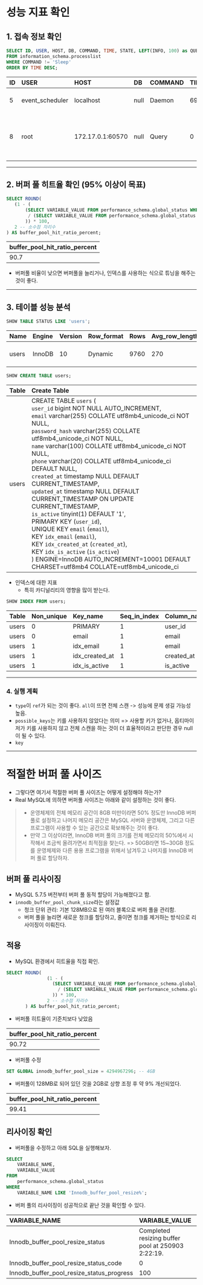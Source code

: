 # 성능 지표 확인

## 1. 접속 정보 확인

```sql
SELECT ID, USER, HOST, DB, COMMAND, TIME, STATE, LEFT(INFO, 100) as QUERY_SNIPPET 
FROM information_schema.processlist
WHERE COMMAND != 'Sleep'
ORDER BY TIME DESC;
```

| ID | USER            | HOST             | DB | COMMAND | TIME | STATE                  | QUERY_SNIPPET                                                                                       |
| :--- |:----------------|:-----------------| :--- |:--------|:-----|:-----------------------|:----------------------------------------------------------------------------------------------------|
| 5 | event_scheduler | localhost        | null | Daemon  | 693  | Waiting on empty queue | null                                                                                                |
| 8 | root            | 172.17.0.1:60570 | null | Query   | 0    | executing              | /* ApplicationName=DataGrip 2025.1.3 */ SELECT ID, USER, HOST, DB, COMMAND, TIME, STATE, LEFT(INFO, |

---

## 2. 버퍼 풀 히트율 확인 (95% 이상이 목표)

```sql
SELECT ROUND(
   (1 - (
       (SELECT VARIABLE_VALUE FROM performance_schema.global_status WHERE VARIABLE_NAME = 'Innodb_buffer_pool_reads') -- 버퍼풀에 데이터가 없어 디스크에서 직접 읽은 수
        / (SELECT VARIABLE_VALUE FROM performance_schema.global_status WHERE VARIABLE_NAME = 'Innodb_buffer_pool_read_requests') -- 전체 요청 수 (디스크 + 버퍼풀)
       )) * 100, 
   2 -- 소수점 자리수
) AS buffer_pool_hit_ratio_percent;
```
| buffer_pool_hit_ratio_percent |
|:------------------------------|
| 90.7                          |

- 버퍼풀 비율이 낮으면 버퍼풀을 늘리거나, 인덱스를 사용하는 식으로 튜닝을 해주는 것이 좋다.

----

## 3. 테이블 성능 분석

```sql
SHOW TABLE STATUS LIKE 'users';
```

| Name | Engine | Version | Row_format | Rows | Avg_row_length | Data_length | Max_data_length | Index_length | Data_free | Auto_increment | Create_time | Update_time | Check_time | Collation | Checksum | Create_options | Comment |
| :--- | :--- | :--- | :--- | :--- | :--- | :--- | :--- | :--- | :--- | :--- | :--- | :--- | :--- | :--- | :--- | :--- | :--- |
| users | InnoDB | 10 | Dynamic | 9760 | 270 | 2637824 | 0 | 1425408 | 0 | 10000 | 2025-09-01 11:28:01 | null | null | utf8mb4_unicode_ci | null |  |  |


```sql
SHOW CREATE TABLE users;
```

| Table | Create Table |
| :--- | :--- |
| users | CREATE TABLE `users` (<br/>  `user_id` bigint NOT NULL AUTO_INCREMENT,<br/>  `email` varchar(255) COLLATE utf8mb4_unicode_ci NOT NULL,<br/>  `password_hash` varchar(255) COLLATE utf8mb4_unicode_ci NOT NULL,<br/>  `name` varchar(100) COLLATE utf8mb4_unicode_ci NOT NULL,<br/>  `phone` varchar(20) COLLATE utf8mb4_unicode_ci DEFAULT NULL,<br/>  `created_at` timestamp NULL DEFAULT CURRENT_TIMESTAMP,<br/>  `updated_at` timestamp NULL DEFAULT CURRENT_TIMESTAMP ON UPDATE CURRENT_TIMESTAMP,<br/>  `is_active` tinyint(1) DEFAULT '1',<br/>  PRIMARY KEY (`user_id`),<br/>  UNIQUE KEY `email` (`email`),<br/>  KEY `idx_email` (`email`),<br/>  KEY `idx_created_at` (`created_at`),<br/>  KEY `idx_is_active` (`is_active`)<br/>) ENGINE=InnoDB AUTO_INCREMENT=10001 DEFAULT CHARSET=utf8mb4 COLLATE=utf8mb4_unicode_ci |

- 인덱스에 대한 지표
  - 특히 카디널리티의 영향을 많이 받는다.

```sql
SHOW INDEX FROM users;
```

| Table | Non_unique | Key_name       | Seq_in_index | Column_name | Collation | Cardinality | Sub_part | Packed | Null | Index_type | Comment | Index_comment | Visible | Expression |
|:------| :--- |:---------------| :--- |:------------| :--- |:------------| :--- | :--- |:-----| :--- | :--- | :--- | :--- | :--- |
| users | 0 | PRIMARY        | 1 | user_id     | A | 9760        | null | null |      | BTREE |  |  | YES | null |
| users | 0 | email          | 1 | email       | A | 9760        | null | null |      | BTREE |  |  | YES | null |
| users | 1 | idx_email      | 1 | email       | A | 9760        | null | null |      | BTREE |  |  | YES | null |
| users | 1 | idx_created_at | 1 | created_at  | A | 11          | null | null | YES  | BTREE |  |  | YES | null |
| users | 1 | idx_is_active  | 1 | is_active   | A | 2           | null | null | YES  | BTREE |  |  | YES | null |

---

### 4. 실행 계획

- `type`이 `ref`가 되는 것이 좋다. `all`이 뜨면 전체 스캔 -> 성능에 문제 생길 가능성 높음.
- `possible_keys`는 키를 사용하지 않았다는 의미 => 사용할 키가 없거나, 옵티마이저가 키를 사용하지 않고 전체 스캔을 하는 것이 더 효율적이라고 판단한 경우 null이 될 수 있다.
- `key`

---

# 적절한 버퍼 풀 사이즈

- 그렇다면 여기서 적절한 버퍼 풀 사이즈는 어떻게 설정해야 하는가?
- Real MySQL에 의하면 버퍼풀 사이즈는 아래와 같이 설정하는 것이 좋다.

> - 운영체제의 전체 메모리 공간이 8GB 미만이라면 50% 정도만 InnoDB 버퍼 풀로 설정하고 나머지 메모리 공간은 MySQL 서버와 운영체제, 그리고 다른 프로그램이 사용할 수 있는 공간으로 확보해주는 것이 좋다.
> - 만약 그 이상이라면, InnoDB 버퍼 풀의 크기를 전체 메모리의 50%에서 시작해서 조금씩 올려가면서 최적점을 찾는다. => 50GB라면 15~30GB 정도를 운영체제와 다른 용용 프로그램을 위해서 남겨두고 나머지를 InnoDB 버퍼 풀로 할당하자.

## 버퍼 풀 리사이징

- MySQL 5.7.5 버전부터 버퍼 풀 동적 할당이 가능해졌다고 함.
- `innodb_buffer_pool_chunk_size`라는 설정값
  - 청크 단위 관리: 기본 128MB으로 된 여러 블록으로 버퍼 풀을 관리함.
  - 버퍼 풀을 늘리면 새로운 청크를 할당하고, 줄이면 청크를 제거하는 방식으로 리사이징이 이뤄진다.

## 적용

- MySQL 환경에서 히트율을 직접 확인.

```sql
SELECT ROUND(
               (1 - (
                 (SELECT VARIABLE_VALUE FROM performance_schema.global_status WHERE VARIABLE_NAME = 'Innodb_buffer_pool_reads') -- 버퍼풀에 데이터가 없어 디스크에서 직접 읽은 수
                   / (SELECT VARIABLE_VALUE FROM performance_schema.global_status WHERE VARIABLE_NAME = 'Innodb_buffer_pool_read_requests') -- 전체 요청 수 (디스크 + 버퍼풀)
                 )) * 100,
               2 -- 소수점 자리수
       ) AS buffer_pool_hit_ratio_percent;
```

- 버퍼풀 히트율이 기준치보다 낮았음

| buffer_pool_hit_ratio_percent |
|:------------------------------|
| 90.72                         |

- 버퍼풀 수정

```sql
SET GLOBAL innodb_buffer_pool_size = 4294967296; -- 4GB
```

- 버퍼풀이 128MB로 되어 있던 것을 2GB로 상향 조정 후 약 9% 개선되었다.

| buffer_pool_hit_ratio_percent |
|:------------------------------|
| 99.41                         |

## 리사이징 확인

- 버퍼풀을 수정하고 아래 SQL을 실행해보자.

```sql
SELECT
    VARIABLE_NAME,
    VARIABLE_VALUE
FROM
    performance_schema.global_status
WHERE
    VARIABLE_NAME LIKE 'Innodb_buffer_pool_resize%';
```

- 버퍼 풀의 리사이징이 성공적으로 끝난 것을 확인할 수 있다.


| VARIABLE_NAME                             | VARIABLE_VALUE                                     |
|:------------------------------------------|:---------------------------------------------------|
| Innodb_buffer_pool_resize_status          | Completed resizing buffer pool at 250903  2:22:19. |
| Innodb_buffer_pool_resize_status_code     | 0                                                  |
| Innodb_buffer_pool_resize_status_progress | 100                                                |

